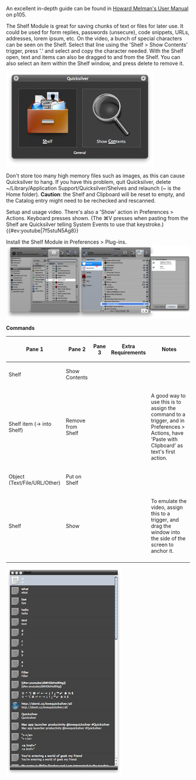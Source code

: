 An excellent in-depth guide can be found in [Howard Melman's User
Manual](http://groups.google.com/group/blacktree-quicksilver/web/Quicksilver.pdf?_done=%2Fgroup%2Fblacktree-quicksilver%3F)
on p105.

The Shelf Module is great for saving chunks of text or files for later
use. It could be used for form replies, passwords (unsecure), code
snippets, URLs, addresses, lorem ipsum, etc. On the video, a bunch of
special characters can be seen on the Shelf. Select that line using the
'Shelf \> Show Contents' trigger, press '.' and select and copy the
character needed. With the Shelf open, text and items can also be
dragged to and from the Shelf. You can also select an item within the
Shelf window, and press delete to remove it.

![Shelf_show_contents.png>](images/Shelf_show_contents.png "wikilink")

Don't store too many high memory files such as images, as this can cause
Quicksilver to hang. If you have this problem, quit Quicksilver, delete
\~/Library/Application Support/Quicksilver/Shelves and relaunch (\~ is
the Home folder). <b>Caution</b>: the Shelf and Clipboard will be reset
to empty, and the Catalog entry might need to be rechecked and
rescanned.

Setup and usage video. There's also a 'Show' action in Preferences \>
Actions. Keyboard presses shown. (The ⌘V presses when pasting from the
Shelf are Quicksilver telling System Events to use that keystroke.)
{{#ev:youtube\|7f5stuN5Ag8}}

Install the Shelf Module in Preferences \> Plug-ins.
![Catalog_Shelf_and_Clipboard_items.png>](images/Catalog_Shelf_and_Clipboard_items.png "wikilink")

<b>Commands</b>

<table>
<thead>
<tr class="header">
<th><p>Pane 1</p></th>
<th><p>Pane 2</p></th>
<th><p>Pane 3</p></th>
<th><p>Extra Requirements</p></th>
<th><p>Notes</p></th>
</tr>
</thead>
<tbody>
<tr class="odd">
<td><p>Shelf</p></td>
<td><p>Show Contents</p></td>
<td></td>
<td></td>
<td></td>
</tr>
<tr class="even">
<td><p>Shelf item (→ into Shelf)</p></td>
<td><p>Remove from Shelf</p></td>
<td></td>
<td></td>
<td><p>A good way to use this is to assign the command to a trigger, and
in Preferences &gt; Actions, have 'Paste with Clipboard' as text's first
action.</p></td>
</tr>
<tr class="odd">
<td><p>Object (Text/File/URL/Other)</p></td>
<td><p>Put on Shelf</p></td>
<td></td>
<td></td>
<td></td>
</tr>
<tr class="even">
<td><p>Shelf</p></td>
<td><p>Show</p></td>
<td></td>
<td></td>
<td><p>To emulate the video, assign this to a trigger, and drag the
window into the side of the screen to anchor it.<br />
</p></td>
</tr>
<tr class="odd">
<td></td>
<td></td>
<td></td>
<td></td>
<td></td>
</tr>
</tbody>
</table>

![Shelf_show_window_1.png>](images/Shelf_show_window_1.png "wikilink")